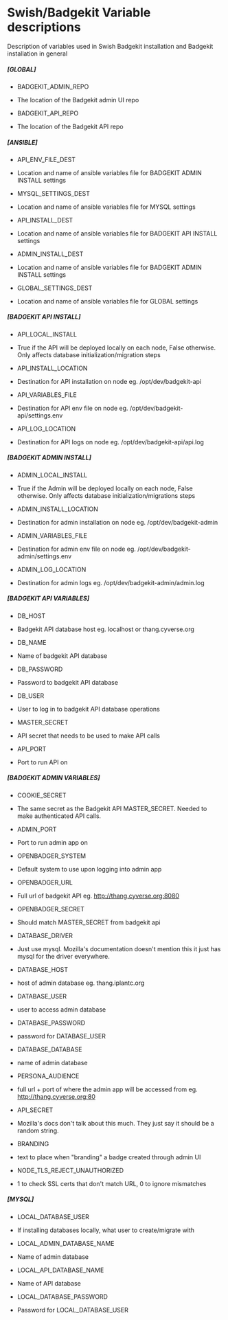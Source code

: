 # Swish/Badgekit Variable descriptions
Description of variables used in Swish Badgekit installation and Badgekit installation in general
##### [GLOBAL]
- BADGEKIT_ADMIN_REPO
 * The location of the Badgekit admin UI repo
- BADGEKIT_API_REPO
 * The location of the Badgekit API repo

##### [ANSIBLE]
- API_ENV_FILE_DEST
 * Location and name of ansible variables file for BADGEKIT ADMIN INSTALL settings
- MYSQL_SETTINGS_DEST
 * Location and name of ansible variables file for MYSQL settings
- API_INSTALL_DEST  
 * Location and name of ansible variables file for BADGEKIT API INSTALL settings
- ADMIN_INSTALL_DEST  
 * Location and name of ansible variables file for BADGEKIT ADMIN INSTALL settings
- GLOBAL_SETTINGS_DEST  
 * Location and name of ansible variables file for GLOBAL settings

##### [BADGEKIT API INSTALL]
- API_LOCAL_INSTALL
 * True if the API will be deployed locally on each node, False otherwise. Only affects database initialization/migration steps
- API_INSTALL_LOCATION 
 * Destination for API installation on node eg. /opt/dev/badgekit-api
- API_VARIABLES_FILE  
 * Destination for API env file on node eg. /opt/dev/badgekit-api/settings.env
- API_LOG_LOCATION  
 * Destination for API logs on node eg. /opt/dev/badgekit-api/api.log
 
##### [BADGEKIT ADMIN INSTALL]
- ADMIN_LOCAL_INSTALL 
 * True if the Admin will be deployed locally on each node, False otherwise. Only affects database initialization/migrations steps
- ADMIN_INSTALL_LOCATION  
 * Destination for admin installation on node eg. /opt/dev/badgekit-admin
- ADMIN_VARIABLES_FILE 
 * Destination for admin env file on node eg. /opt/dev/badgekit-admin/settings.env
- ADMIN_LOG_LOCATION  
 * Destination for admin logs eg. /opt/dev/badgekit-admin/admin.log

##### [BADGEKIT API VARIABLES]
- DB_HOST  
 * Badgekit API database host eg. localhost or thang.cyverse.org
- DB_NAME  
 * Name of badgekit API database
- DB_PASSWORD 
 * Password to badgekit API database
- DB_USER
 * User to log in to badgekit API database operations
- MASTER_SECRET 
 * API secret that needs to be used to make API calls
- API_PORT
 * Port to run API on

 ##### [BADGEKIT ADMIN VARIABLES]
- COOKIE_SECRET
 * The same secret as the Badgekit API MASTER_SECRET. Needed to make authenticated API calls.
- ADMIN_PORT
 * Port to run admin app on
- OPENBADGER_SYSTEM
 * Default system to use upon logging into admin app
- OPENBADGER_URL
 * Full url of badgekit API eg. http://thang.cyverse.org:8080
- OPENBADGER_SECRET
 * Should match MASTER_SECRET from badgekit api
- DATABASE_DRIVER
 * Just use mysql. Mozilla's documentation doesn't mention this it just has mysql for the driver everywhere.
- DATABASE_HOST
 * host of admin database eg. thang.iplantc.org
- DATABASE_USER
 * user to access admin database
- DATABASE_PASSWORD
 * password for DATABASE_USER
- DATABASE_DATABASE
 * name of admin database
- PERSONA_AUDIENCE
 * full url + port of where the admin app will be accessed from eg. http://thang.cyverse.org:80
- API_SECRET
 * Mozilla's docs don't talk about this much. They just say it should be a random string.
- BRANDING
 * text to place when "branding" a badge created through admin UI
- NODE_TLS_REJECT_UNAUTHORIZED
 * 1 to check SSL certs that don't match URL, 0 to ignore mismatches

##### [MYSQL]
- LOCAL_DATABASE_USER
 * If installing databases locally, what user to create/migrate with
- LOCAL_ADMIN_DATABASE_NAME
 * Name of admin database
- LOCAL_API_DATABASE_NAME
 * Name of API database
- LOCAL_DATABASE_PASSWORD
 * Password for LOCAL_DATABASE_USER

